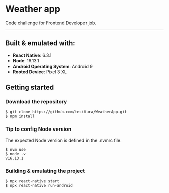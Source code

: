 # Weather app

Code challenge for Frontend Developer job.

---

## Built & emulated with:

- **React Native**: 6.3.1
- **Node**: 16.13.1
- **Android Operating System**: Android 9
- **Rooted Device**: Pixel 3 XL

## Getting started

### Download the repository

```shell
$ git clone https://github.com/tesitura/WeatherApp.git
$ npm install
```

### Tip to config Node version

The expected Node version is defined in the .nvmrc file.

```shell
$ nvm use
$ node -v
v16.13.1
```

### Building & emulating the project

```shell
$ npx react-native start
$ npx react-native run-android
```
